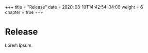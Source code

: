 +++
title = "Release"
date = 2020-08-10T14:42:54-04:00
weight = 6
chapter = true
+++

# Release

Lorem Ipsum.
